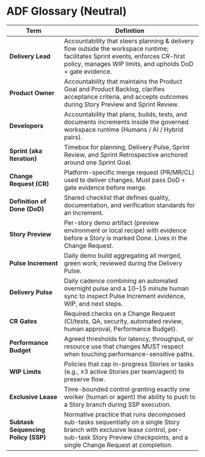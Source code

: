 # ADF Glossary (Neutral)

| Term | Definition |
| --- | --- |
| **Delivery Lead** | Accountability that steers planning & delivery flow outside the workspace runtime; facilitates Sprint events, enforces CR-first policy, manages WIP limits, and upholds DoD + gate evidence. |
| **Product Owner** | Accountability that maintains the Product Goal and Product Backlog, clarifies acceptance criteria, and accepts outcomes during Story Preview and Sprint Review. |
| **Developers** | Accountability that plans, builds, tests, and documents increments inside the governed workspace runtime (Humans / AI / Hybrid pairs). |
| **Sprint (aka Iteration)** | Timebox for planning, Delivery Pulse, Sprint Review, and Sprint Retrospective anchored around one Sprint Goal. |
| **Change Request (CR)** | Platform-specific merge request (PR/MR/CL) used to deliver changes. Must pass DoD + gate evidence before merge. |
| **Definition of Done (DoD)** | Shared checklist that defines quality, documentation, and verification standards for an Increment. |
| **Story Preview** | Per-story demo artifact (preview environment or local recipe) with evidence before a Story is marked Done. Lives in the Change Request. |
| **Pulse Increment** | Daily demo build aggregating all merged, green work; reviewed during the Delivery Pulse. |
| **Delivery Pulse** | Daily cadence combining an automated overnight pulse and a 10–15 minute human sync to inspect Pulse Increment evidence, WIP, and next steps. |
| **CR Gates** | Required checks on a Change Request (CI/tests, QA, security, automated review, human approval, Performance Budget). |
| **Performance Budget** | Agreed thresholds for latency, throughput, or resource use that changes MUST respect when touching performance-sensitive paths. |
| **WIP Limits** | Policies that cap in-progress Stories or tasks (e.g., ≤3 active Stories per team/agent) to preserve flow. |
| **Exclusive Lease** | Time-bounded control granting exactly one worker (human or agent) the ability to push to a Story branch during SSP execution. |
| **Subtask Sequencing Policy (SSP)** | Normative practice that runs decomposed sub-tasks sequentially on a single Story branch with exclusive lease control, per-sub-task Story Preview checkpoints, and a single Change Request at completion. |
